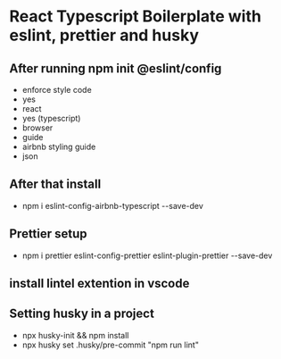 # React Typescript Boilerplate with eslint, prettier and husky

## After running npm init @eslint/config

- enforce style code
- yes
- react
- yes (typescript)
- browser
- guide
- airbnb styling guide
- json

## After that install

- npm i eslint-config-airbnb-typescript --save-dev

## Prettier setup

- npm i prettier eslint-config-prettier eslint-plugin-prettier --save-dev

## install lintel extention in vscode

## Setting husky in a project

- npx husky-init && npm install
- npx husky set .husky/pre-commit "npm run lint"
